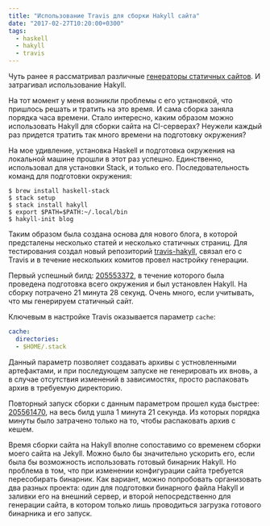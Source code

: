 ```yaml
---
title: "Использование Travis для сборки Hakyll сайта"
date: "2017-02-27T10:20:00+0300"
tags:
  - haskell
  - hakyll
  - travis
---
```

Чуть ранее я рассматривал различные [генераторы статичных сайтов](https://www.juev.org/2016/12/27/static/ "Генераторы статических сайтов"). И затрагивал использование Hakyll.

На тот момент у меня возникли проблемы с его установкой, что пришлось решать и тратить на это время. И сама сборка заняла порядка часа времени. Стало интересно, каким образом можно использовать Hakyll для сборки сайта на CI-серверах? Неужели каждый раз придется тратить так много времени на подготовку окружения?

На мое удивление, установка Haskell и подготовка окружения на локальной машине прошли в этот раз успешно. Единственно, использовал для установки Stack, и только его. Последовательность команд для подготовки окружения:

```shell
$ brew install haskell-stack
$ stack setup
$ stack install hakyll
$ export $PATH=$PATH:~/.local/bin
$ hakyll-init blog
```

Таким образом была создана основа для нового блога, в которой предсталены несколько статей и несколько статичных страниц. Для тестирования создал новый репозиторий [travis-hakyll](https://github.com/Juev/travis-hakyll "Juev/travis-hakyll"), связал его с Travis и в течение нескольких комитов провел настройку генерации.

Первый успешный билд: [205553372](https://travis-ci.org/Juev/travis-hakyll/builds/205553372), в течение которого была проведена подготовка всего окружения и был установлен Hakyll. На сборку потрачено 21 минута 28 секунд. Очень много, если учитывать, что мы генерируем статичный сайт.

Ключевым в настройке Travis оказывается параметр `cache`:

```yaml
cache:
  directories:
  - $HOME/.stack
```

Данный параметр позволяет создавать архивы с устновленными артефактами, и при последующем запуске не генерировать их вновь, а в случае отсутствия изменений в зависимостях, просто распаковать архив в требуемую директорию.

Повторный запуск сборки с данным параметром прошел куда быстрее: [205561470](https://travis-ci.org/Juev/travis-hakyll/builds/205561470), на весь билд ушла 1 минута 21 секунда. Из которых порядка минуты было затрачено только на то, чтобы распаковать архив с кешем.

Время сборки сайта на Hakyll вполне сопоставимо со временем сборки моего сайта на Jekyll. Можно было бы значительно ускорить его, если была бы возможность использовать готовый бинарник Hakyll. Но проблема в том, что при изменении конфигурации сайта требуется пересобирать бинарник. Как вариант, можно попробовать организовать два разных проекта: один для подготовки бинарного файла Hakyll и заливки его на внешний сервер, и второй непосредственно для генерации сайта, в котором только лишь проводиться загрузка готового бинарника и его запуск.
